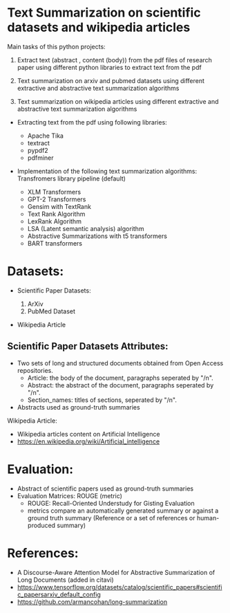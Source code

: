 # Text Summarization on scientific datasets and wikipedia articles
Main tasks of this python projects:   
1. Extract text (abstract , content (body)) from the pdf files of research paper using  different python libraries to extract text from the pdf
  
2.  Text summarization on arxiv and pubmed datasets using different extractive and abstractive text summarization algorithms

3.  Text summarization on wikipedia articles using different extractive and abstractive text summarization algorithms 

- Extracting text from the pdf using following libraries:
    - Apache Tika
    - textract
    - pypdf2
    - pdfminer
    
- Implementation of the following text summarization algorithms:
    Transfromers library pipeline (default)
    - XLM Transformers
    - GPT-2 Transformers
    - Gensim with TextRank
    - Text Rank Algorithm
    - LexRank Algorithm
    - LSA (Latent semantic analysis) algorithm
    - Abstractive Summarizations with t5 transformers
    - BART transformers



# Datasets:
- Scientific Paper Datasets:

    1.	ArXiv 
    2.	PubMed Dataset 

- Wikipedia Article

## Scientific Paper Datasets Attributes:
- Two sets of long and structured documents obtained from Open Access repositories.
    -   Article: the body of the document, paragraphs seperated by "/n".
    - 	Abstract: the abstract of the document, paragraphs seperated by "/n".
    -	Section_names: titles of sections, seperated by "/n".
- Abstracts used as ground-truth summaries

Wikipedia Article:
- Wikipedia articles content on Artificial Intelligence
- https://en.wikipedia.org/wiki/Artificial_intelligence
# Evaluation:
- Abstract of scientific papers used as ground-truth summaries
- Evaluation Matrices: ROUGE (metric)
    - ROUGE: Recall-Oriented Understudy for Gisting Evaluation
    -  metrics compare an automatically generated summary or against a ground truth summary (Reference or a set of references or human-produced summary)
     
# References:
- A Discourse-Aware Attention Model for Abstractive Summarization of Long Documents (added in citavi)
- https://www.tensorflow.org/datasets/catalog/scientific_papers#scientific_papersarxiv_default_config
-  https://github.com/armancohan/long-summarization






